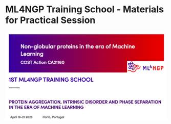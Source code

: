 # ML4NGP Training School - Materials for Practical Session

<p align="center">
  <img src="./ml4ngp_training_school_logo.png" width="1300">
</p>

